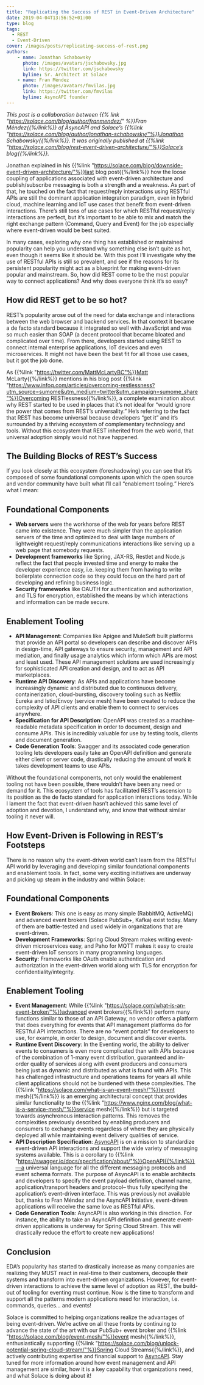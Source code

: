 ```yaml
---
title: "Replicating the Success of REST in Event-Driven Architecture"
date: 2019-04-04T13:56:52+01:00
type: blog
tags:
  - REST
  - Event-Driven
cover: /images/posts/replicating-success-of-rest.png
authors:
    - name: Jonathan Schabowsky
      photo: /images/avatars/jschabowsky.jpg
      link: https://twitter.com/jschabowsky
      byline: Sr. Architect at Solace
    - name: Fran Méndez
      photo: /images/avatars/fmvilas.jpg
      link: https://twitter.com/fmvilas
      byline: AsyncAPI founder
---
```


_This post is a collaboration between {{% link "https://solace.com/blog/author/franmendez/" %}}Fran Méndez{{%/link%}} of AsyncAPI and Solace’s {{%link "https://solace.com/blog/author/jonathan-schabowsky/"%}}Jonathan Schabowsky{{%/link%}}. It was originally published at {{%link "https://solace.com/blog/rest-event-driven-architecture/"%}}Solace’s blog{{%/link%}}._

Jonathan explained in his {{%link "https://solace.com/blog/downside-event-driven-architecture/"%}}last blog post{{%/link%}} how the loose coupling of applications associated with event-driven architecture and publish/subscribe messaging is both a strength and a weakness. As part of that, he touched on the fact that request/reply interactions using RESTful APIs are still the dominant application integration paradigm, even in hybrid cloud, machine learning and IoT use cases that benefit from event-driven interactions. There’s still tons of use cases for which RESTful request/reply interactions are perfect, but it’s important to be able to mix and match the right exchange pattern (Command, Query and Event) for the job especially where event-driven would be best suited.

In many cases, exploring why one thing has established or maintained popularity can help you understand why something else isn’t quite as hot, even though it seems like it should be. With this post I’ll investigate why the use of RESTful APIs is still so prevalent, and see if the reasons for its persistent popularity might act as a blueprint for making event-driven popular and mainstream. So, how did REST come to be the most popular way to connect applications? And why does everyone think it’s so easy?

## How did REST get to be so hot?
REST’s popularity arose out of the need for data exchange and interactions between the web browser and backend services. In that context it became a de facto standard because it integrated so well with JavaScript and was so much easier than SOAP (a decent protocol that became bloated and complicated over time). From there, developers started using REST to connect internal enterprise applications, IoT devices and even microservices. It might not have been the best fit for all those use cases, but it got the job done.

As {{%link "https://twitter.com/MattMcLartyBC"%}}Matt McLarty{{%/link%}} mentions in his blog post {{%link "https://www.infoq.com/articles/overcoming-restlessness?utm_source=sumome&utm_medium=twitter&utm_campaign=sumome_share"%}}Overcoming RESTlessness{{%/link%}}, a complete examination about why REST started to be used in places that it’s not ideal for “would ignore the power that comes from REST’s universality.” He’s referring to the fact that REST has become universal because developers “get it” and it’s surrounded by a thriving ecosystem of complementary technology and tools. Without this ecosystem that REST inherited from the web world, that universal adoption simply would not have happened.

## The Building Blocks of REST’s Success
If you look closely at this ecosystem (foreshadowing) you can see that it’s composed of some foundational components upon which the open source and vendor community have built what I’ll call “enablement tooling.” Here’s what I mean:

## Foundational Components
* **Web servers** were the workhorse of the web for years before REST came into existence. They were much simpler than the application servers of the time and optimized to deal with large numbers of lightweight request/reply communications interactions like serving up a web page that somebody requests.
* **Development frameworks** like Spring, JAX-RS, Restlet and Node.js reflect the fact that people invested time and energy to make the developer experience easy, i.e. keeping them from having to write boilerplate connection code so they could focus on the hard part of developing and refining business logic.
* **Security frameworks** like OAUTH for authentication and authorization, and TLS for encryption, established the means by which interactions and information can be made secure.

## Enablement Tooling
* **API Management**: Companies like Apigee and MuleSoft built platforms that provide an API portal so developers can describe and discover APIs in design-time, API gateways to ensure security, management and API mediation, and finally usage analytics which inform which APIs are most and least used. These API management solutions are used increasingly for sophisticated API creation and design, and to act as API marketplaces.
* **Runtime API Discovery**: As APIs and applications have become increasingly dynamic and distributed due to continuous delivery, containerization, cloud-bursting, discovery tooling such as Netflix Eureka and Istio/Envoy (service mesh) have been created to reduce the complexity of API clients and enable them to connect to services anywhere.
* **Specification for API Description**: OpenAPI was created as a machine-readable metadata specification in order to document, design and consume APIs. This is incredibly valuable for use by testing tools, clients and document generation.
* **Code Generation Tools**: Swagger and its associated code generation tooling lets developers easily take an OpenAPI definition and generate either client or server code, drastically reducing the amount of work it takes development teams to use APIs.

Without the foundational components, not only would the enablement tooling not have been possible, there wouldn’t have been any need or demand for it. This ecosystem of tools has facilitated REST’s ascension to its position as the de facto standard for application interactions today. While I lament the fact that event-driven hasn’t achieved this same level of adoption and devotion, I understand why, and know that without similar tooling it never will.

## How Event-Driven is Following in REST’s Footsteps
There is no reason why the event-driven world can’t learn from the RESTful API world by leveraging and developing similar foundational components and enablement tools. In fact, some very exciting initiatives are underway and picking up steam in the industry and within Solace:

## Foundational Components
* **Event Brokers**: This one is easy as many simple (RabbitMQ, ActiveMQ) and advanced event brokers (Solace PubSub+, Kafka) exist today. Many of them are battle-tested and used widely in organizations that are event-driven.
* **Development Frameworks**: Spring Cloud Stream makes writing event-driven microservices easy, and Paho for MQTT makes it easy to create event-driven IoT sensors in many programming languages.
* **Security**: Frameworks like OAuth enable authentication and authorization in the event-driven world along with TLS for encryption for confidentiality/integrity.

## Enablement Tooling
* **Event Management**: While {{%link "https://solace.com/what-is-an-event-broker/"%}}advanced event brokers{{%/link%}} perform many functions similar to those of an API Gateway, no vendor offers a platform that does everything for events that API management platforms do for RESTful API interactions. There are no “event portals” for developers to use, for example, in order to design, document and discover events.
* **Runtime Event Discovery**: In the Eventing world, the ability to deliver events to consumers is even more complicated than with APIs because of the combination of 1-many event distribution, guaranteed and in-order quality of services along with event producers and consumers being just as dynamic and distributed as what is found with APIs. This has challenged infrastructure and operations teams for years all while client applications should not be burdened with these complexities. The {{%link "https://solace.com/what-is-an-event-mesh/"%}}event mesh{{%/link%}} is an emerging architectural concept that provides similar functionality to the {{%link "https://www.nginx.com/blog/what-is-a-service-mesh/"%}}service mesh{{%/link%}} but is targeted towards asynchronous interaction patterns. This removes the complexities previously described by enabling producers and consumers to exchange events regardless of where they are physically deployed all while maintaining event delivery qualities of service.
* **API Description Specification**: [AsyncAPI](https://www.asyncapi.com/) is on a mission to standardize event-driven API interactions and support the wide variety of messaging systems available. This is a corollary to {{%link "https://swagger.io/docs/specification/about/"%}}OpenAPI{{%/link%}} — a universal language for all the different messaging protocols and event schema formats. The purpose of AsyncAPI is to enable architects and developers to specify the event payload definition, channel name, application/transport headers and protocol– thus fully specifying the application’s event-driven interface. This was previously not available but, thanks to Fran Méndez and the AsyncAPI Initiative, event-driven applications will receive the same love as RESTful APIs.
* **Code Generation Tools**: AsyncAPI is also working in this direction. For instance, the ability to take an AsyncAPI definition and generate event-driven applications is underway for Spring Cloud Stream. This will drastically reduce the effort to create new applications!

## Conclusion
EDA’s popularity has started to drastically increase as many companies are realizing they MUST react in real-time to their customers, decouple their systems and transform into event-driven organizations. However, for event-driven interactions to achieve the same level of adoption as REST, the build-out of tooling for eventing must continue. Now is the time to transform and support all the patterns modern applications need for interaction, i.e. commands, queries… and events!

Solace is committed to helping organizations realize the advantages of being event-driven. We’re active on all these fronts by continuing to advance the state of the art with our PubSub+ event broker and {{%link "https://solace.com/blog/event-mesh/"%}}event mesh{{%/link%}}, enthusiastically supporting {{%link "https://solace.com/blog/unlock-potential-spring-cloud-stream/"%}}Spring Cloud Streams{{%/link%}}, and actively contributing expertise and financial support to [AsyncAPI](https://www.asyncapi.com/). Stay tuned for more information around how event management and API management are similar, how it is a key capability that organizations need, and what Solace is doing about it!